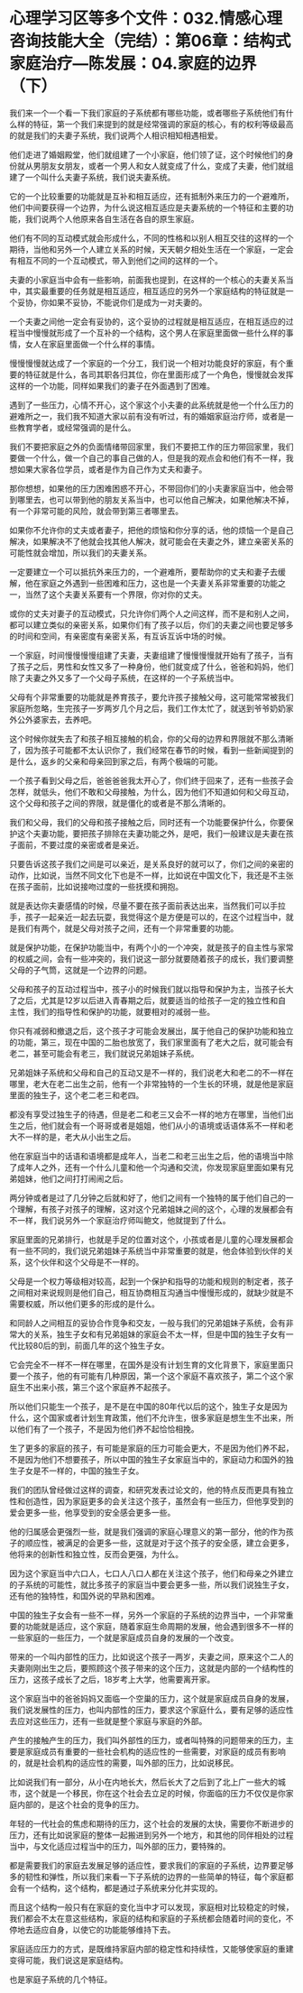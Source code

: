 # 心理学习区等多个文件：032.情感心理咨询技能大全（完结）：第06章：结构式家庭治疗—陈发展：04.家庭的边界（下）

我们来一个一个看一下我们家庭的子系统都有哪些功能，或者哪些子系统他们有什么样的特征，第一个我们来提到的就是经常强调的家庭的核心，有的权利等级最高的就是我们的夫妻子系统，我们说两个人相识相知相遇相爱。

他们走进了婚姻殿堂，他们就组建了一个小家庭，他们领了证，这个时候他们的身份就从男朋友女朋友，或者一个男人和女人就变成了什么，变成了夫妻，他们就组建了一个叫什么夫妻子系统，我们说夫妻系统。

它的一个比较重要的功能就是互补和相互适应，还有抵制外来压力的一个避难所，他们中间要获得一个边界，为什么说这相互适应是夫妻系统的一个特征和主要的功能，我们说两个人他原来各自生活在各自的原生家庭。

他们有不同的互动模式就会形成什么，不同的性格和以别人相互交往的这样的一个期待，当他和另外一个人建立关系的时候，天天朝夕相处生活在一个家庭，一定会有相互不同的一个互动模式，带入到他们之间的这样的一个。

夫妻的小家庭当中会有一些影响，前面我也提到，在这样的一个核心的夫妻关系当中，其实最重要的任务就是相互适应，相互适应的另外一个家庭结构的特征就是一个妥协，你如果不妥协，不能说你们是成为一对夫妻的。

一个夫妻之间他一定会有妥协的，这个妥协的过程就是相互适应，在相互适应的过程当中慢慢就形成了一个互补的一个结构，这个男人在家庭里面做一些什么样的事情，女人在家庭里面做一个什么样的事情。

慢慢慢慢就达成了一个家庭的一个分工，我们说一个相对功能良好的家庭，有个重要的特征就是什么，各司其职各归其位，你在里面形成了一个角色，慢慢就会发挥这样的一个功能，同样如果我们的妻子在外面遇到了困难。

遇到了一些压力，心情不开心，这个家这个小夫妻的此系统就是他一个什么压力的避难所之一，我们我不知道大家以前有没有听过，有的婚姻家庭治疗师，或者是一些教育学者，或经常强调的是什么。

我们不要把家庭之外的负面情绪带回家里，我们不要把工作的压力带回家里，我们要做一个什么，做一个自己的事自己做的人，但是我的观点会和他们有不一样，我想如果大家各位学员，或者是作为自己作为丈夫和妻子。

那你想想，如果他的压力困难困惑不开心，不带回你们的小夫妻家庭当中，他会带到哪里去，也可以带到他的朋友关系当中，也可以他自己解决，如果他解决不掉，有一个非常可能的风险，就会带到第三者哪里去。

如果你不允许你的丈夫或者妻子，把他的烦恼和你分享的话，他的烦恼一个是自己解决，如果解决不了他就会找其他人解决，就可能会在夫妻之外，建立亲密关系的可能性就会增加，所以我们的夫妻关系。

一定要建立一个可以抵抗外来压力的，一个避难所，要帮助你的丈夫和妻子去缓解，他在家庭之外遇到一些困难和压力，这也是一个夫妻关系非常重要的功能之一，当然了这个夫妻关系要有一个界限，你对你的丈夫。

或你的丈夫对妻子的互动模式，只允许你们两个人之间这样，而不是和别人之间，都可以建立类似的亲密关系，如果你们有了孩子以后，你们的夫妻之间也要足够多的时间和空间，有亲密度有亲密关系，有互诉互诉中场的时候。

一个家庭，时间慢慢慢慢组建了夫妻，夫妻组建了慢慢慢慢就开始有了孩子，当有了孩子之后，男性和女性又多了一种身份，他们就变成了什么，爸爸和妈妈，他们除了夫妻之外又多了一个父母子系统，在这样的一个子系统当中。

父母有个非常重要的功能就是养育孩子，要允许孩子接触父母，这可能常常被我们家庭所忽略，生完孩子一岁两岁几个月之后，我们工作太忙了，就送到爷爷奶奶家外公外婆家去，去养吧。

这个时候你就失去了和孩子相互接触的机会，你的父母的边界和界限就不那么清晰了，因为孩子可能都不太认识你了，我们经常在春节的时候，看到一些新闻提到的是什么，返乡的父亲和母亲回到家之后，有两个极端的可能。

一个孩子看到父母之后，爸爸爸爸我太开心了，你们终于回来了，还有一些孩子会怎样，就低头，他们不敢和父母接触，为什么，因为他们不知道如何和父母互动，这个父母和孩子之间的界限，就是僵化的或者是不那么清晰的。

我们和父母，我们的父母和孩子接触之后，同时还有一个功能要保护什么，你要保护这个夫妻功能，要把孩子排除在夫妻功能之外，是吧，我们一般建议是夫妻在孩子面前，不要过度的亲密或者是亲近。

只要告诉这孩子我们之间是可以亲近，是关系良好的就可以了，你们之间的亲密的动作，比如说，当然不同文化下也是不一样，比如说在中国文化下，我还是不主张在孩子面前，比如说接吻过度的一些抚摸和拥抱。

就是表达你夫妻感情的时候，尽量不要在孩子面前表达出来，当然我们可以手拉手，孩子一起亲近一起去玩耍，我觉得这个是方便是可以的，在这个过程当中，就是我们有两个，就是父母对孩子之间，还有一个非常重要的功能。

就是保护功能，在保护功能当中，有两个小的一个冲突，就是孩子的自主性与家常的权威之间，会有一些冲突的，我们说这一部分就要随着孩子的成长，我们要调整父母的子气筒，这就是一个边界的问题。

父母和孩子的互动过程当中，孩子小的时候我们就以指导和保护为主，当孩子长大了之后，尤其是12岁以后进入青春期之后，就要适当的给孩子一定的独立性和自主性，我们的指导性和保护的功能，就要相对的减弱一些。

你只有减弱和撤退之后，这个孩子才可能会发展出，属于他自己的保护功能和独立的功能，第三，现在中国的二胎也放宽了，我们家里面有了老大之后，就可能会有老二，甚至可能会有老三，我们就说兄弟姐妹子系统。

兄弟姐妹子系统和父母和自己的互动又是不一样的，我们说老大和老二的不一样在哪里，老大在老二出生之前，他有一个非常独特的一个生长的环境，就是他是家庭里面的独生子，这个老二老三和老四。

都没有享受过独生子的待遇，但是老二和老三又会不一样的地方在哪里，当他们出生之后，他们就会有一个哥哥或者是姐姐，他们从小的语境或话语体系不一样和老大不一样的是，老大从小出生之后。

他在家庭当中的话语和语境都是成年人，当老二和老三出生之后，他的语境当中除了成年人之外，还有一个什么儿童和他一个沟通和交流，你发现家庭里面如果有兄弟姐妹，他们之间打打闹闹之后。

两分钟或者是过了几分钟之后就和好了，他们之间有一个独特的属于他们自己的一个理解，有孩子对孩子的理解，这对这个兄弟姐妹之间的这个，心理的发展都会有不一样，我们说另外一个家庭治疗师叫鲍文，他就提到了什么。

家庭里面的兄弟排行，也就是手足的位置对这个，小孩或者是儿童的心理发展都会有一些不同的，我们说兄弟姐妹子系统当中非常重要的就是，他会体验到伙伴的关系，这个伙伴和这个父母是不一样的。

父母是一个权力等级相对较高，起到一个保护和指导的功能和规则的制定者，孩子之间相对来说规则是他们自己，相互协商相互沟通当中慢慢形成的，就缺少就是不需要权威，所以他们更多的形成的是什么。

和同龄人之间相互的妥协合作竞争和交友，一般与我们的兄弟姐妹子系统，会有非常大的关系，独生子女和有兄弟姐妹的家庭会不太一样，但是中国的独生子女有一代比较80后的到，前面几年的这个独生子女。

它会完全不一样不一样在哪里，在国外是没有计划生育的文化背景下，家庭里面只要一个孩子，他的有可能有几种原因，第一个这个家庭不喜欢孩子，第二个这个家庭生不出来小孩，第三个这个家庭养不起孩子。

所以他们只能生一个孩子，是不是在中国的80年代以后的这个，独生子女是因为什么，这个国家或者计划生育政策，他们不允许生，很多家庭是想生生不出来，所以他们有了一个孩子，不是因为他们养不起恰恰相挽。

生了更多的家庭的孩子，有可能是家庭的压力可能会更大，不是因为他们养不起，不是因为他们不想要孩子，所以中国的独生子女家庭当中的，家庭动力和国外的独生子女是不一样的，中国的独生子女。

我们的团队曾经做过这样的调查，和研究发表过论文的，他的特点反而更具有独立性和创造性，因为家庭更多的会关注这个孩子，虽然会有一些压力，但他享受到的爱会更多一些，他享受到的安全感会更多一些。

他的归属感会更强烈一些，就是我们强调的家庭心理意义的第一部分，他的作为孩子的顺应性，被满足的会更多一些，这就是对于这个孩子的安全感，建立会更多，他将来的创新性和独立性，反而会更强，为什么。

因为这个家庭当中六口人，七口人八口人都在关注这个孩子，他们和母亲之外建立的子系统的可能性，就比多孩子的家庭当中要会更多一些，所以我们说独生子女，还有他的独特性，和国外说的早熟和困难。

中国的独生子女会有一些不一样，另外一个家庭的子系统的边界当中，一个非常重要的功能就是适应，这个家庭，随着家庭生命周期的发展，他会遇到很多不一样的一些家庭的一些压力，一个就是家庭成员自身的发展的一个改变。

带来的一个叫内部性的压力，比如说这个孩子一两岁，夫妻之间，原来这个二人的夫妻刚刚出生之后，要照顾这个孩子带来的这个压力，这就是内部的一个结构性的压力，这孩子成长了之后，18岁考上大学，他需要离开家。

这个家庭当中的爸爸妈妈又面临一个空巢的压力，这个就是家庭成员自身的发展，我们说发展性的压力，也叫内部性的压力，要求这个家庭什么，要有足够的适应性去应对这些压力，还有一些就是整个家庭与家庭的外部。

产生的接触产生的压力，我们叫外部性的压力，或者叫特殊的问题带来的压力，主要是家庭成员有重要的一些社会机构的适应性的一些需要，对家庭的成员有影响的，就是社会机构的适应性的需要，叫外部的压力，比如说移民。

比如说我们有一部分，从小在内地长大，然后长大了之后到了北上广一些大的城市，这个就是一个移民，你在这个社会去立足的时候，你面临的压力不仅仅是你家庭内部的，是这个社会的竞争的压力。

年轻的一代社会的焦虑和期待的压力，这个社会的发展的太快，需要你不断进步的压力，还有比如说家庭的整体一起搬进到另外一个地方，和其他的同伴相处的过程当中，与文化适应过程当中的压力，叫外部的压力，要特殊的。

都是需要我们的家庭去发展足够的适应性，要求我们的家庭的子系统，边界要足够多的韧性和弹性，所以我们来看一下子系统的边界的一些简单的特征，每个家庭都会有一个结构，这个结构，都是通过子系统来分化并实现的。

而且这个结构一般只有在家庭的变化当中才可以发现，家庭相对比较稳定的时候，我们都会不太在意这些结构，家庭的结构和家庭的子系统都会随着时间的变化，不停地去适应自身，以使它的功能能够维持下去。

家庭适应压力的方式，是既维持家庭内部的稳定性和持续性，又能够使家庭的重建变得可能，我们说这是家庭结构。

也是家庭子系统的几个特征。